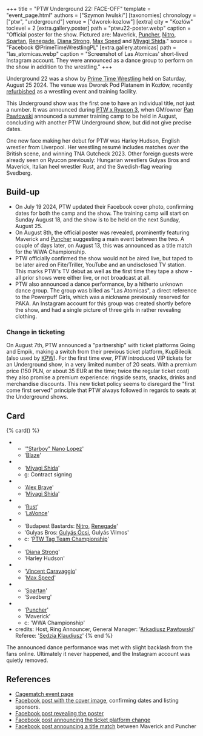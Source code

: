 +++
title = "PTW Underground 22: FACE-OFF"
template = "event_page.html"
authors = ["Szymon Iwulski"]
[taxonomies]
chronology = ["ptw", "underground"]
venue = ["dworek-kozlow"]
[extra]
city = "Kozłów"
toclevel = 2
[extra.gallery.poster]
path = "ptwu22-poster.webp"
caption = "Official poster for the show. Pictured are: Maverick, [Puncher](@/w/puncher.md), [Nitro](@/w/nitro.md), [Spartan](@/w/spartan.md), [Renegade](@/w/renegade.md), [Diana Strong](@/w/diana-strong.md), [Max Speed](@/w/max-speed.md) and [Miyagi Shida](@/w/miyagi-shida.md)."
source = "Facebook @PrimeTimeWrestlingPL"
[extra.gallery.atomicas]
path = "las_atomicas.webp"
caption = "Screenshot of Las Atomicas' short-lived Instagram account. They were announced as a dance group to perform on the show in addition to the wrestling."
+++

Underground 22 was a show by [Prime Time Wrestling](@/o/ptw.md) held on Saturday, August 25 2024. The venue was Dworek Pod Platanem in Kozłów, recently [refurbished](@/o/ptw.md##Post-Ryucon-New-venue-PTW-back-on-track) as a wrestling event and training facility.

This Underground show was the first one to have an individual title, not just a number.
It was announced during [PTW x Ryucon 3](@/e/ptw/2024-07-07-ptw-x-ryucon.md), when GM/owner [Pan Pawłowski](@/w/pan-pawlowski.md) announced a summer training camp to be held in August,
concluding with another PTW Underground show, but did not give precise dates.

One new face making her debut for PTW was Harley Hudson, English wrestler from Liverpool. Her wrestling resumé includes matches over the British scene, and winning TNA Gutcheck 2023.
Other foreign guests were already seen on Ryucon previously: Hungarian wrestlers Gulyas Bros and Maverick, Italian heel wrestler Rust, and the Swedish-flag wearing Svedberg.

## Build-up

* On July 19 2024, PTW updated their Facebook cover photo, confirming dates for both the camp and the show. The training camp will start on Sunday August 18, and the show is to be held on the next Sunday, August 25.
* On August 8th, the official poster was revealed, prominently featuring Maverick and [Puncher](@/w/puncher.md) suggesting a main event between the two. A couple of days later, on August 13, this was announced as a title match for the WWA Championship.
* PTW officially confirmed the show would not be aired live, but taped to be later aired on Fite/Triller, YouTube and an undisclosed TV station. This marks PTW's TV debut as well as the first time they tape a show - all prior shows were either live, or not broadcast at all.
* PTW also announced a dance performance, by a hitherto unknown dance group. The group was billed as "Las Atomicas", a direct reference to the Powerpuff Girls, which was a nickname previously reserved for PAKA. An Instagram account for this group was created shortly before the show, and had a single picture of three girls in rather revealing clothing.

### Change in ticketing

On August 7th, PTW announced a "partnership" with ticket platforms Going and Empik, making a switch from their previous ticket platform, KupBilecik (also used by [KPW](@/o/kpw.md)).
For the first time ever, PTW introduced VIP tickets for an Underground show, in a very limited number of 20 seats. With a premium price (150&nbsp;PLN, or about 35&nbsp;EUR at the time; twice the regular ticket cost) they also promise a premium experience: ringside seats, snacks, drinks and merchandise discounts. This new ticket policy seems to disregard the "first come first served" principle that PTW always followed in regards to seats at the Underground shows.

## Card

{% card() %}
- - '["Starboy" Nano Lopez](@/w/nano-lopez.md)'
  - '[Blaze](@/w/blaze.md)'
- - '[Miyagi Shida](@/w/miyagi-shida.md)'
  - g: Contract signing
- - '[Alex Brave](@/w/alex-brave.md)'
  - '[Miyagi Shida](@/w/miyagi-shida.md)'
- - '[Rust](@/w/rust.md)'
  - '[LaVonce](@/w/lavonce.md)'
- - 'Budapest Bastards: [Nitro](@/w/nitro.md), [Renegade](@/w/renegade.md)'
  - 'Gulyas Bros: [Gulyás Öcsi](@/w/gulyas-ocsi.md), Gulyás Vilmos'
  - c: '[PTW Tag Team Championship](@/c/ptw-tag-team-championship.md)'
- - '[Diana Strong](@/w/diana-strong.md)'
  - 'Harley Hudson'
- - '[Vincent Caravaggio](@/w/vincent-caravaggio.md)'
  - '[Max Speed](@/w/max-speed.md)'
- - '[Spartan](@/w/spartan.md)'
  - 'Svedberg'
- - '[Puncher](@/w/puncher.md)'
  - 'Maverick'
  - c: 'WWA Championship'
- credits:
    Host, Ring Announcer, General Manager: '[Arkadiusz Pawłowski](@/w/pan-pawlowski.md)'
    Referee: '[Sędzia Klaudiusz](@/w/sedzia-klaudiusz.md)'
{% end %}

The announced dance performance was met with slight backlash from the fans online. Ultimately it never happened, and the Instagram account was quietly removed.

## References

* [Cagematch event page](https://www.cagematch.net/?id=1&nr=402625)
* [Facebook post with the cover image](https://www.facebook.com/photo/?fbid=528941409458506&set=a.136592405360077), confirming dates and listing sponsors.
* [Facebook post revealing the poster](https://www.facebook.com/PrimeTimeWrestlingPL/posts/pfbid0KpJesZ3E1Jb3jpySUa71thS6qW4sGweLhzG9hWw1WivtihsxBWMAdLHnnYxnsM6cl)
* [Facebook post announcing the ticket platform change](https://www.facebook.com/PrimeTimeWrestlingPL/posts/pfbid0tdHu7WaJXLfDZi8dX57NLMjaP6keLDCBoj77mkr5FiSyrr9NwpVK84ESBsQ58vHil)
* [Facebook post announcing a title match](https://www.facebook.com/PrimeTimeWrestlingPL/posts/pfbid0KPxKzErHhSzLak5t3ciBXRPFRj2rMKgPMEMGGeJANJG4xZyzN8pFB55A2STS4N6il) between Maverick and Puncher
